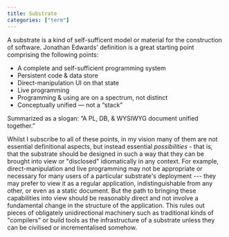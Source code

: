 ```yaml
---
title: Substrate
categories: ["term"]
---
```


A substrate is a kind of self-sufficent model or material for the construction of software. Jonathan Edwards' definition
is a great starting point comprising the following points:

* A complete and self-sufficient programming system
* Persistent code & data store
* Direct-manipulation UI on that state
* Live programming
* Programming & using are on a spectrum, not distinct
* Conceptually unified — not a “stack” 

Summarized as a slogan: “A PL, DB, & WYSIWYG document unified together.”

Whilst I subscribe to all of these points, in my vision many of them are not essential definitional aspects, but
instead essential *possibilities* - that is, that the substrate should be designed in such a way that they can be
brought into view or "disclosed" idiomatically in any context. For example, direct-manipulation and live programming
may not be appropriate or necessary for many users of a particular substrate's deployment --- they may prefer to view
it as a regular application, indistinguishable from any other, or even as a static document. But the path to bringing
these capabilities into view should be reasonably direct and not involve a fundamental change in the structure of
the application. This rules out pieces of obligately unidirectional machinery such as traditional kinds of "compilers"
or build tools as the infrastructure of a substrate unless they can be civilised or incrementalised somehow.
